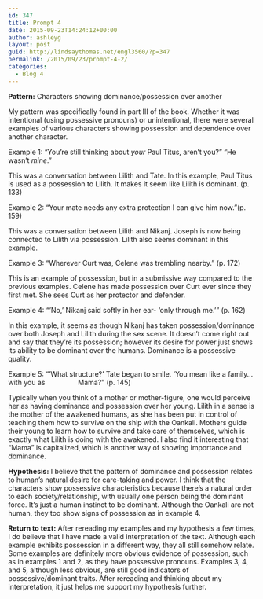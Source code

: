 ```yaml
---
id: 347
title: Prompt 4
date: 2015-09-23T14:24:12+00:00
author: ashleyg
layout: post
guid: http://lindsaythomas.net/engl3560/?p=347
permalink: /2015/09/23/prompt-4-2/
categories:
  - Blog 4
---
```

**Pattern:** Characters showing dominance/possession over another

My pattern was specifically found in part III of the book. Whether it was intentional (using possessive pronouns) or unintentional, there were several examples of various characters showing possession and dependence over another character.

Example 1: “You’re still thinking about _your_ Paul Titus, aren’t you?” “He wasn’t _mine_.”

This was a conversation between Lilith and Tate. In this example, Paul Titus is used as a possession to Lilith. It makes it seem like Lilith is dominant. (p. 133)

Example 2: “Your mate needs any extra protection I can give him now.”(p. 159)

This was a conversation between Lilith and Nikanj. Joseph is now being connected to Lilith via possession. Lilith also seems dominant in this example.

Example 3: “Wherever Curt was, Celene was trembling nearby.” (p. 172)

This is an example of possession, but in a submissive way compared to the previous examples. Celene has made possession over Curt ever since they first met. She sees Curt as her protector and defender.

Example 4: “’No,’ Nikanj said softly in her ear- ‘only through me.’” (p. 162)

In this example, it seems as though Nikanj has taken possession/dominance over both Joseph and Lilith during the sex scene. It doesn’t come right out and say that they’re its possession; however its desire for power just shows its ability to be dominant over the humans. Dominance is a possessive quality.

Example 5: “’What structure?’ Tate began to smile. ‘You mean like a family…with you as                 Mama?” (p. 145)

Typically when you think of a mother or mother-figure, one would perceive her as having dominance and possession over her young. Lilith in a sense is the mother of the awakened humans, as she has been put in control of teaching them how to survive on the ship with the Oankali. Mothers guide their young to learn how to survive and take care of themselves, which is exactly what Lilith is doing with the awakened. I also find it interesting that “Mama” is capitalized, which is another way of showing importance and dominance.

**Hypothesis:** I believe that the pattern of dominance and possession relates to human’s natural desire for care-taking and power. I think that the characters show possessive characteristics because there’s a natural order to each society/relationship, with usually one person being the dominant force. It’s just a human instinct to be dominant. Although the Oankali are not human, they too show signs of possession as in example 4.

**Return to text:** After rereading my examples and my hypothesis a few times, I do believe that I have made a valid interpretation of the text. Although each example exhibits possession in a different way, they all still somehow relate. Some examples are definitely more obvious evidence of possession, such as in examples 1 and 2, as they have possessive pronouns. Examples 3, 4, and 5, although less obvious, are still good indicators of possessive/dominant traits. After rereading and thinking about my interpretation, it just helps me support my hypothesis further.